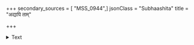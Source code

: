 +++
secondary_sources = [ "MSS_0944",]
jsonClass = "Subhaashita"
title = "अद्यापि ताम्"

+++

<details><summary>Text</summary>

अद्यापि तां सुवदनां स्तनभारनभ्रां श्यामां च वामनयनां रमणीयगात्रीम्।  
निद्रालसामलकनिर्जितषट्पदालिं संचिन्तयामि सततं स्मरवैजयन्तीम्॥
</details>
